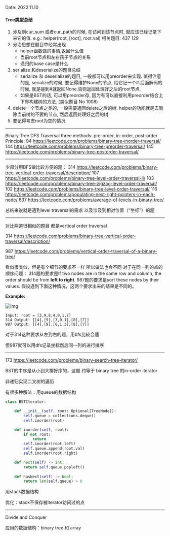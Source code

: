 Date: 2022.11.10

#### Tree类型总结

1. 涉及到cur_sum 或者cur_path的时候, 在访问到该节点时, 就应该已经记录下来它的值. e.g.: helper(root, [root], root.val) 相关题目: 437  129
2. 分治思想在题目中经常出现
   - helper函数做的事情,返回什么值
   - 当前root节点和左右孩子节点的关系
   - 递归的base case是什么
3. serialize 和deserialize的题目总结
   - serialize 和 deserialize的题目, 一般都可以用preorder来实现. 值得注意的是, serialize的时候, 要记得维护None的节点, 给它记一个#.后面解码的时候, 就是碰到#就返回None.否则返回处理好之后的root节点. 
   - 如果是BST的话, 可以用preorder存, 因为有可以直接利用preorder结合上下界构建树的方法. (类似题目 No 1008)
4. delete一个节点之类的, 一般需要返回delete之后的树. helper的功能就是去删除当前树的不要的节点, 然后返回处理好之后的树
5. 要记得考虑root为空的情况


------
Binary Tree DFS Traversal three methods: pre-order, in-order, post-order
Principle: 
94 https://leetcode.com/problems/binary-tree-inorder-traversal/
144 https://leetcode.com/problems/binary-tree-preorder-traversal/
145 https://leetcode.com/problems/binary-tree-postorder-traversal/

------
少部分用BFS做比较方便的题：
314 https://leetcode.com/problems/binary-tree-vertical-order-traversal/description/
107 https://leetcode.com/problems/binary-tree-level-order-traversal-ii/
103 https://leetcode.com/problems/binary-tree-zigzag-level-order-traversal/
102 https://leetcode.com/problems/binary-tree-level-order-traversal/
116 https://leetcode.com/problems/populating-next-right-pointers-in-each-node/
637 https://leetcode.com/problems/average-of-levels-in-binary-tree/

总结来说就是遇到level traversal的需求 以及涉及到相对位置（“坐标”）的题

------

对比两道很相似的题目 都是vertical order traversal

314 https://leetcode.com/problems/binary-tree-vertical-order-traversal/description/

987 https://leetcode.com/problems/vertical-order-traversal-of-a-binary-tree/

看似很类似，但是有个细节的要求不一样 所以做法也会不同 
对于在同一列的点的顺序问题：
314题的要求是If two nodes are in the same row and column, the order should be from **left to right**.
987题的要求是sort these nodes by their values.
假设遇到下面这种情况，这两个要求出来的结果是不同的。

**Example:**

![img](https://assets.leetcode.com/uploads/2021/01/28/vtree2-1.jpg)

```
Input: root = [3,9,8,4,0,1,7]
314 Output: [[4],[9],[3,0,1],[8],[7]]
987 Output: [[4],[9],[0,1,3],[8],[7]]
```

对于314这种要求从左到右的题，用bfs比较合适

但987就可以用dfs记录坐标然后同一列的进行排序

------

173 https://leetcode.com/problems/binary-search-tree-iterator/

BST的中序是从小到大排好序的，这题 约等于 binary tree 的in-order iterator

非递归实现二叉树的遍历 

有很多种解法：用queue的数据结构

```python
class BSTIterator:

    def __init__(self, root: Optional[TreeNode]):
        self.queue = collections.deque()
        self.inorder(root)

    def inorder(self, root):
        if not root: 
            return
        self.inorder(root.left)
        self.queue.append(root.val)
        self.inorder(root.right)

    def next(self) -> int:
        return self.queue.popleft()
        
    def hasNext(self) -> bool:
        return len(self.queue) > 0
```

用stack数据结构

优化：stack不保存被iterator访问过的点

------

Divide and Conquer

应用的数据结构：binary tree 和 array

